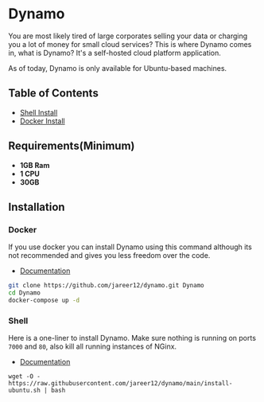 # Dynamo

You are most likely tired of large corporates selling your data or charging you a lot of money for small cloud services? This is where Dynamo comes in, what is Dynamo? It's a self-hosted cloud platform application.

As of today, Dynamo is only available for Ubuntu-based machines.

## Table of Contents

- [Shell Install](#Docker)
- [Docker Install](#Shell)

## Requirements(Minimum)

- **1GB Ram**
- **1 CPU**
- **30GB**

## Installation

### Docker

If you use docker you can install Dynamo using this command although its not recommended and gives you less freedom over the code.

- [Documentation](./docs/UbuntuDocker.MD)

```sh
git clone https://github.com/jareer12/dynamo.git Dynamo
cd Dynamo
docker-compose up -d
```

### Shell

Here is a one-liner to install Dynamo. Make sure nothing is running on ports `7000` and `80`, also kill all running instances of NGinx.

- [Documentation](./docs/UbuntuShell.MD)

```shell
wget -O - https://raw.githubusercontent.com/jareer12/dynamo/main/install-ubuntu.sh | bash
```
